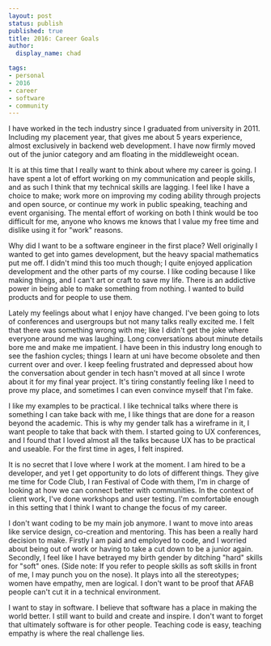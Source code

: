 ```yaml
---
layout: post
status: publish
published: true
title: 2016: Career Goals
author:
  display_name: chad

tags:
- personal
- 2016
- career
- software
- community
---
```


I have worked in the tech industry since I graduated from university in 2011. Including my placement year, that gives me about 5 years experience, almost exclusively in backend web development. I have now firmly moved out of the junior category and am floating in the middleweight ocean. 

<!--more-->

It is at this time that I really want to think about where my career is going. I have spent a lot of effort working on my communication and people skills, and as such I think that my technical skills are lagging. I feel like I have a choice to make; work more on improving my coding ability through projects and open source, or continue my work in public speaking, teaching and event organising. The mental effort of working on both I think would be too difficult for me, anyone who knows me knows that I value my free time and dislike using it for "work" reasons. 

Why did I want to be a software engineer in the first place? Well originally I wanted to get into games development, but the heavy spacial mathematics put me off. I didn't mind this too much though; I quite enjoyed application development and the other parts of my course. I like coding because I like making things, and I can't art or craft to save my life. There is an addictive power in being able to make something from nothing. I wanted to build products and for people to use them.

Lately my feelings about what I enjoy have changed. I've been going to lots of conferences and usergroups but not many talks really excited me. I felt that there was something wrong with me; like I didn't get the joke where everyone around me was laughing. Long conversations about minute details bore me and make me impatient. I have been in this industry long enough to see the fashion cycles; things I learn at uni have become obsolete and then current over and over. I keep feeling frustrated and depressed about how the conversation about gender in tech hasn't moved at all since I wrote about it for my final year project. It's tiring constantly feeling like I need to prove my place, and sometimes I can even convince myself that I'm fake. 

I like my examples to be practical. I like technical talks where there is something I can take back with me, I like things that are done for a reason beyond the academic. This is why my gender talk has a wireframe in it, I want people to take that back with them. I started going to UX conferences, and I found that I loved almost all the talks because UX has to be practical and useable. For the first time in ages, I felt inspired. 

It is no secret that I love where I work at the moment. I am hired to be a developer, and yet I get opportunity to do lots of different things. They give me time for Code Club, I ran Festival of Code with them, I'm in charge of looking at how we can connect better with communities. In the context of client work, I've done workshops and user testing. I'm comfortable enough in this setting that I think I want to change the focus of my career.

I don't want coding to be my main job anymore. I want to move into areas like service design, co-creation and mentoring. This has been a really hard decision to make. Firstly I am paid and employed to code, and I worried about being out of work or having to take a cut down to be a junior again.  Secondly, I feel like I have betrayed my birth gender by ditching "hard" skills for "soft" ones. (Side note: If you refer to people skills as soft skills in front of me, I may punch you on the nose). It plays into all the stereotypes; women have empathy, men are logical. I don't want to be proof that AFAB people can't cut it in a technical environment.

I want to stay in software. I believe that software has a place in making the world better. I still want to build and create and inspire. I don't want to forget that ultimately software is for other people. Teaching code is easy, teaching empathy is where the real challenge lies.
